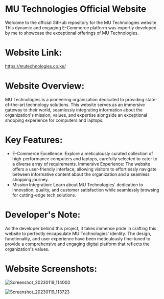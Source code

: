 # MU Technologies Official Website

Welcome to the official GitHub repository for the MU Technologies website. This dynamic and engaging E-Commerce platform was expertly developed by me to showcase the exceptional offerings of MU Technologies.

# Website Link:

https://mutechnologies.co.ke/

# Website Overview:
MU Technologies is a pioneering organization dedicated to providing state-of-the-art technology solutions. This website serves as an immersive gateway to their world, seamlessly integrating information about the organization's mission, values, and expertise alongside an exceptional shopping experience for computers and laptops.

# Key Features:

- E-Commerce Excellence: Explore a meticulously curated collection of high-performance computers and laptops, carefully selected to cater to a diverse array of requirements.
Immersive Experience: The website offers a user-friendly interface, allowing visitors to effortlessly navigate between informative content about the organization and a seamless shopping journey.
- Mission Integration: Learn about MU Technologies' dedication to innovation, quality, and customer satisfaction while seamlessly browsing for cutting-edge tech solutions.
  
# Developer's Note:
As the developer behind this project, it takes immense pride in crafting this website to perfectly encapsulate MU Technologies' identity. The design, functionality, and user experience have been meticulously fine-tuned to provide a comprehensive and engaging digital platform that reflects the organization's values.

# Website Screenshots:

![Screenshot_20230119_114000](https://github.com/survivingwithcode/Ecommerce/assets/121130403/05ec4cc4-68bb-41ae-9b74-894c491b68ec)

![Screenshot_20230119_113723](https://github.com/survivingwithcode/Ecommerce/assets/121130403/e0141cc6-5b83-48ab-84ff-58472cc9150c)



